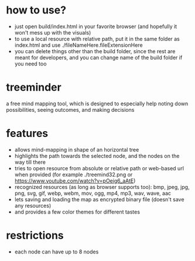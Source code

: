 # how to use?
- just open build/index.html in your favorite browser (and hopefully it won't mess up with the visuals)
- to use a local resource with relative path, put it in the same folder as index.html and use ./fileNameHere.fileExtensionHere
- you can delete things other than the build folder, since the rest are meant for developers, and you can change name of the build folder if you need too

# treeminder
a free mind mapping tool, which is designed to especially help noting down possibilities, seeing outcomes, and making decisions

# features
- allows mind-mapping in shape of an horizontal tree
- highlights the path towards the selected node, and the nodes on the way till there
- tries to open resource from absolute or relative path or web-based url when provided (for example ./treemind32.png or https://www.youtube.com/watch?v=pOeig6_aAtE)
- recognized resources (as long as browser supports too): bmp, jpeg, jpg, png, svg, gif, webp, webm, mov, ogg, mp4, mp3, wav, wave, aac
- lets saving and loading the map as encrypted binary file (doesn't save any resources)
- and provides a few color themes for different tastes

# restrictions
- each node can have up to 8 nodes
